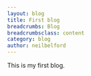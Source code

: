 ```yaml
---
layout: blog
title: First blog
breadcrumbs: Blog 
breadcrumbsclass: content
category: blog
author: neilbelford
---
```

This is my first blog.